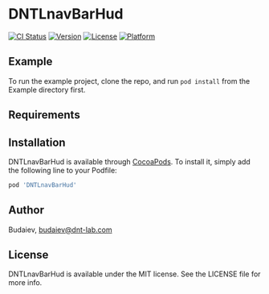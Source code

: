 # DNTLnavBarHud

[![CI Status](https://img.shields.io/travis/Budaiev/DNTLnavBarHud.svg?style=flat)](https://travis-ci.org/Budaiev/DNTLnavBarHud)
[![Version](https://img.shields.io/cocoapods/v/DNTLnavBarHud.svg?style=flat)](https://cocoapods.org/pods/DNTLnavBarHud)
[![License](https://img.shields.io/cocoapods/l/DNTLnavBarHud.svg?style=flat)](https://cocoapods.org/pods/DNTLnavBarHud)
[![Platform](https://img.shields.io/cocoapods/p/DNTLnavBarHud.svg?style=flat)](https://cocoapods.org/pods/DNTLnavBarHud)

## Example

To run the example project, clone the repo, and run `pod install` from the Example directory first.

## Requirements

## Installation

DNTLnavBarHud is available through [CocoaPods](https://cocoapods.org). To install
it, simply add the following line to your Podfile:

```ruby
pod 'DNTLnavBarHud'
```

## Author

Budaiev, budaiev@dnt-lab.com

## License

DNTLnavBarHud is available under the MIT license. See the LICENSE file for more info.
